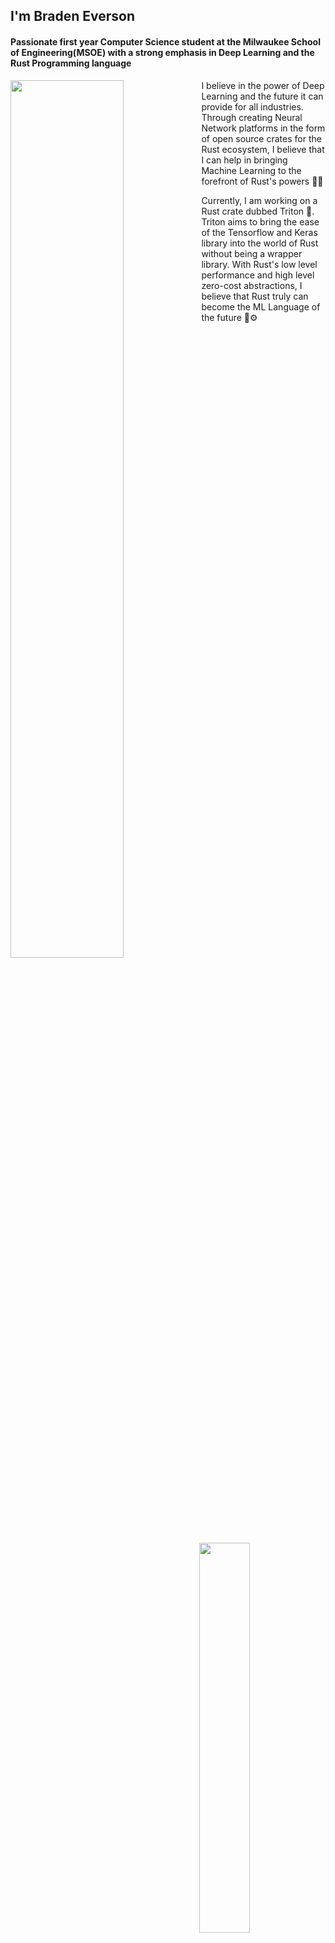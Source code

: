 ## I'm Braden Everson
#### Passionate first year Computer Science student at the Milwaukee School of Engineering(MSOE) with a strong emphasis in Deep Learning and the Rust Programming language
<img align="left" width="60%" src="https://github-readme-stats.vercel.app/api?username=BradenEverson&theme=prussian" />
<img align="right" width="40%" src="https://github-readme-stats-git-masterrstaa-rickstaa.vercel.app/api/top-langs/?username=BradenEverson&theme=prussian&size_weight=0.5&count_weight=0.5&hide=css,html&layout=compact" />


I believe in the power of Deep Learning and the future it can provide for all industries. Through creating Neural Network platforms in the form of open source crates for the Rust ecosystem, I believe that I can help in bringing Machine Learning to the forefront of Rust's powers 🦀🦾

Currently, I am working on a Rust crate dubbed Triton 🦎. Triton aims to bring the ease of the Tensorflow and Keras library into the world of Rust without being a wrapper library. With Rust's low level performance and high level zero-cost abstractions, I believe that Rust truly can become the ML Language of the future 🧠⚙️
